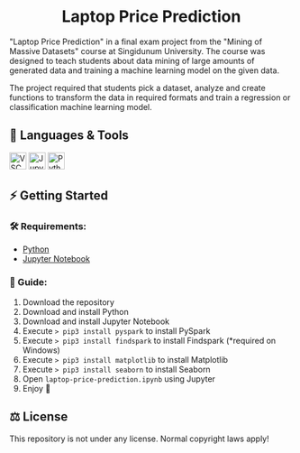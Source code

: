 <h1 align="center">Laptop Price Prediction</h1>

"Laptop Price Prediction" in a final exam project from the "Mining of Massive Datasets" course at Singidunum University. The course was designed to teach students about data mining of large amounts of generated data and training a machine learning model on the given data.

The project required that students pick a dataset, analyze and create functions to transform the data in required formats and train a regression or classification machine learning model.

## 🧰 Languages & Tools

<a href="https://code.visualstudio.com/"><img src="https://cdn.jsdelivr.net/gh/devicons/devicon/icons/vscode/vscode-original.svg" width="30px" alt="VSCode" title="Visual Studio Code"></a>
<a href="https://jupyter.org/"><img src="https://cdn.jsdelivr.net/gh/devicons/devicon/icons/jupyter/jupyter-original.svg" width="30px" alt="Jupyter Notebook" title="Jupyter Notebook"></a>
<a href="https://www.python.org/"><img src="https://cdn.jsdelivr.net/gh/devicons/devicon/icons/python/python-original.svg" width="30px" alt="Python" title="Python Programming Language"></a>

## ⚡ Getting Started

### 🛠 Requirements:

- [Python](https://www.python.org/downloads/)
- [Jupyter Notebook](https://jupyter.org/install)

### 📖 Guide:

1. Download the repository
2. Download and install Python
3. Download and install Jupyter Notebook
4. Execute ```> pip3 install pyspark``` to install PySpark
5. Execute ```> pip3 install findspark``` to install Findspark (*required on Windows)
6. Execute ```> pip3 install matplotlib``` to install Matplotlib
7. Execute ```> pip3 install seaborn``` to install Seaborn
8. Open ```laptop-price-prediction.ipynb``` using Jupyter
9. Enjoy 🙂

## ⚖ License
This repository is not under any license. Normal copyright laws apply!